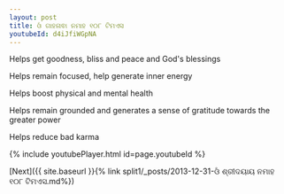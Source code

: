 ```yaml
---
layout: post
title: ଓଁ ଗାହନାଵା ନମାହ ୧୦୮ ଟିମଏସ
youtubeId: d4iJfiWGpNA
---
```

 
 
Helps get goodness, bliss and peace and God's blessings
 
Helps remain focused, help generate inner energy 
 
Helps boost physical and mental health 
 
Helps remain grounded and generates a sense of gratitude towards the greater power 
 
Helps reduce bad karma
 
 
 
 


{% include youtubePlayer.html id=page.youtubeId %}
 
[Next]({{ site.baseurl }}{% link  split1/_posts/2013-12-31-ଓଁ ଶ୍ରୀଦୟାୟ ନମାହ ୧୦୮ ଟିମଏସ.md%})
 
